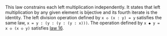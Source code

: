 This law constrains each left multiplication independently.  It states that left multiplication by any given element is bijective and its fourth iterate is the identity.  The left division operation defined by `x ◇ (x : y) = y` satisfies the same law, `x = y : (y : (y : (y : x)))`.  The operation defined by `x ◆ y = x ◇ (x ◇ y)` satisfies [law 16](https://teorth.github.io/equational_theories/implications/?16).
